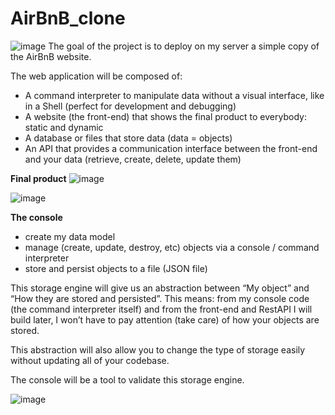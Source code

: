 # AirBnB_clone
![image](https://user-images.githubusercontent.com/39227748/218501765-1862a654-09dc-4d14-9d93-e22e00fcabfc.png)
The goal of the project is to deploy on my server a simple copy of the AirBnB website.

The web application will be composed of:

  - A command interpreter to manipulate data without a visual interface, like in a Shell (perfect for development and debugging)
  - A website (the front-end) that shows the final product to everybody: static and dynamic
  - A database or files that store data (data = objects)
  - An API that provides a communication interface between the front-end and your data (retrieve, create, delete, update them)


**Final product**
![image](https://user-images.githubusercontent.com/39227748/218503104-a586d3ae-f5ce-45d6-a53f-738b9def7d50.png)

![image](https://user-images.githubusercontent.com/39227748/218503156-0cbfd882-deaa-43a2-893d-c924dd24de49.png)

**The console**
  - create my data model
  - manage (create, update, destroy, etc) objects via a console / command interpreter
  - store and persist objects to a file (JSON file)

This storage engine will give us an abstraction between “My object” and “How they are stored and persisted”. This means: from my console code (the command interpreter itself) and from the front-end and RestAPI I will build later, I won’t have to pay attention (take care) of how your objects are stored.

This abstraction will also allow you to change the type of storage easily without updating all of your codebase.

The console will be a tool to validate this storage engine.

![image](https://user-images.githubusercontent.com/39227748/218504190-7231c2a5-48cc-4a5b-89b1-cdf0394b2eff.png)
